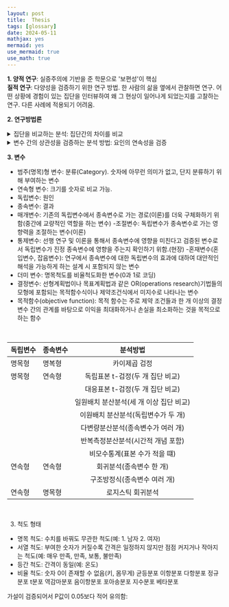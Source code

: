 ```yaml
---
layout: post
title:  Thesis
tags: [glossary]
date: 2024-05-11
mathjax: yes
mermaid: yes
use_mermaid: true
use_math: true
---
```


**1. 양적 연구**: 실증주의에 기반을 준 학문으로 '보편성'이 핵심  
**질적 연구**: 다양성을 검증하기 위한 연구 방법. 한 사람의 삶을 옆에서 관찰하면 연구. 어떤 상황에 경험이 있는 집단을 인터뷰하여 왜 그 현상이 일어나게 되었는지를 고찰하는 연구. 다른 사례에 적용되기 어려움.

**2. 연구방법론**
<details>
<summary>집단을 비교하는 분석: 집단간의 차이를 비교</summary>

- 카이검증(교차분석): 독립변수와 종속변수가 둘 다 명목(범주)형 자료일 때 사용. 집단 간 비율 비교.  
  - $\chi^2$  \[카이스퀘어(Chi-squared); 카이제곱\]  
  - $\chi^2$-distribution: 카이자승분포 \[squre brackets\]
- t-test: 독립변수가 명목형 자료이지만, 종속변수는 연속형 자료일 때 사용.  
  - 두 집단 간 평균 비교(2 집단만 가능)  
  - t검증, 차이검증
- ANOVA(Analysis of Variance): 독립변수가 명목형 자료이지만, 종속변수는 연속형 자료일 때 사용.  
  - 여러 집단 간 평균 비교(3 집단 이상 가능)  
  - 변량분석
</details>

<details> 
<summary>변수 간의 상관성을 검증하는 분석 방법: 요인의 연속성을 검증</summary>

- 상관관계 분석(Correlation Analysis): 독립변수와 종속변수가 모두 연속형 자료일 때 사용.
  - 변수 간의 관계성 검증.
  - r(상관계수): 변수간의 관련성 정도
- 회귀분석(Regression Analysis): 독립변수와 종속변수가 모두 연속형 자료일 때 사용. 변수 간의 연속성에 따른 인과관계를 확인.  
  - 단순회귀분석: 1 개의 연속형 독립면수와 1 개의 연속형 종속변수로 진행하는 분석.  
  - 다중회귀분석: 여향을 미치는 여러 변수 주에서 어떤 변수가 가장 많은 영향력을 미치는지를 검증하는 분석
  - 로지스틱 회귀분석: 독립변수가 연속형이고, 종속변수가 명목형 자료일 때 사용.
</details>

**3. 변수**
- 범주(명목)형 변수: 분류(Category). 숫자에 아무런 의미가 없고, 단지 분류하기 위해 부여하는 변수
- 연속형 변수: 크기를 숫자로 비교 가능. 
- 독립변수: 원인
- 종속변수: 결과
- 매개변수: 기존의 독립변수에서 종속변수로 가는 경로(이론)를 더욱 구체화하기 위함(중간에 교량적인 역할을 하는 변수)
-조절변수: 독립변수가 종속변수로 가는 영향력을 조절하는 변수(이론)
- 통제변수: 선행 연구 및 이론을 통해서 종속변수에 영향을 미친다고 검증된 변수로서 독립변수가 진정 종속변수에 영향을 주는지 확인하기 위함.(현장)
-혼재변수(혼입변수, 잡음변수): 연구에서 종속변수에 대한 독립변수의 효과에 대하여 대안적인 해석을 가능하게 하는 설계 시 포함되지 않는 변수
- 더미 변수: 명목척도를 비율척도화한 변수(0과 1로 코딩)
- 결정변수: 선형계획법이나 목표계획법과 같은 OR(operations research)기법들의 모형에 포함되는 목적함수식이나 제약조건식에서 미지수로 나타나는 변수
- 목적함수(objective function): 목적 함수는 주로 제약 조건들과 한 개 이상의 결정 변수 간의 관계를 바탕으로 이익을 최대화하거나 손실을 최소화하는 것을 목적으로 하는 함수



<br>

|독립변수|종속변수|분석방법|
|---|---|:---:|
|명목형|명복형| 카이제곱 검정|
|명목형|연속형|독립표본 t-검정(두 개 집단 비교)|
| |  |대응표본 t-검정(두 개 집단 비교)|
| |  |일원배치 분산분석(세 개 이상 집단 비교)|
| |  |이원배치 분산분석(독립변수가 두 개)|
| |  |다변량분산분석(종속변수가 여러 개)|
| |  |반복측정분산분석(시간적 개념 포함)|
| |  |비모수통계(표본 수가 적을 떄)|
|연속형| 연속형| 회귀분석(종속변수 한 개)|
| | |구조방정식(종속변수 여러 개)|
|연속형|명목형|로지스틱 회귀분석|

<br>

3. 척도 형태
- 명목 척도: 수치를 바꿔도 무관한 척도(예: 1. 남자 2. 여자) 
- 서열 척도: 부여한 숫자가 커질수록 간격은 일정하지 않지만 점점 커지거나 작아지는 척도(예: 매우 만족, 만족, 보통, 불만족)
- 등간 척도: 간격이 동일(예: 온도)
- 비율 척도: 숫자 0이 존재할 수 없음(키, 몸무게)
균등분포
이항분포
다항분포
정규분포
t분포
역감마분포
음이항분포
포아송분포
지수분포
베타분포


가설이 검증되어서 P값이 0.05보다 적어 유의함: 
